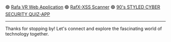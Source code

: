 🟢 [Rafa VR Web Application](https://rafavrport.eu.pythonanywhere.com/)
🟢 [RafX-XSS Scanner](https://rafavrport.eu.pythonanywhere.com/rafx/)
🟢 [90's STYLED CYBER SECURITY QUIZ-APP](https://rafavrport.eu.pythonanywhere.com/cyber-quizz/)
- - -

Thanks for stopping by! Let's connect and explore the fascinating world of technology together.
